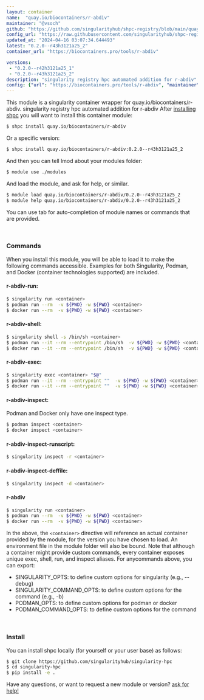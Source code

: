 ```yaml
---
layout: container
name:  "quay.io/biocontainers/r-abdiv"
maintainer: "@vsoch"
github: "https://github.com/singularityhub/shpc-registry/blob/main/quay.io/biocontainers/r-abdiv/container.yaml"
config_url: "https://raw.githubusercontent.com/singularityhub/shpc-registry/main/quay.io/biocontainers/r-abdiv/container.yaml"
updated_at: "2024-04-16 03:07:34.644493"
latest: "0.2.0--r43h3121a25_2"
container_url: "https://biocontainers.pro/tools/r-abdiv"

versions:
 - "0.2.0--r42h3121a25_1"
 - "0.2.0--r43h3121a25_2"
description: "singularity registry hpc automated addition for r-abdiv"
config: {"url": "https://biocontainers.pro/tools/r-abdiv", "maintainer": "@vsoch", "description": "singularity registry hpc automated addition for r-abdiv", "latest": {"0.2.0--r43h3121a25_2": "sha256:5e55c5d58b2a22450c78691e52c75ca92bc726b05dc85d67d6446fe491e367a3"}, "tags": {"0.2.0--r42h3121a25_1": "sha256:9cf6d39e29d69f1dc660e90af50485053198ae542f7223a74f0e43017254d8e1", "0.2.0--r43h3121a25_2": "sha256:5e55c5d58b2a22450c78691e52c75ca92bc726b05dc85d67d6446fe491e367a3"}, "docker": "quay.io/biocontainers/r-abdiv"}
---
```


This module is a singularity container wrapper for quay.io/biocontainers/r-abdiv.
singularity registry hpc automated addition for r-abdiv
After [installing shpc](#install) you will want to install this container module:


```bash
$ shpc install quay.io/biocontainers/r-abdiv
```

Or a specific version:

```bash
$ shpc install quay.io/biocontainers/r-abdiv:0.2.0--r43h3121a25_2
```

And then you can tell lmod about your modules folder:

```bash
$ module use ./modules
```

And load the module, and ask for help, or similar.

```bash
$ module load quay.io/biocontainers/r-abdiv/0.2.0--r43h3121a25_2
$ module help quay.io/biocontainers/r-abdiv/0.2.0--r43h3121a25_2
```

You can use tab for auto-completion of module names or commands that are provided.

<br>

### Commands

When you install this module, you will be able to load it to make the following commands accessible.
Examples for both Singularity, Podman, and Docker (container technologies supported) are included.

#### r-abdiv-run:

```bash
$ singularity run <container>
$ podman run --rm  -v ${PWD} -w ${PWD} <container>
$ docker run --rm  -v ${PWD} -w ${PWD} <container>
```

#### r-abdiv-shell:

```bash
$ singularity shell -s /bin/sh <container>
$ podman run --it --rm --entrypoint /bin/sh  -v ${PWD} -w ${PWD} <container>
$ docker run --it --rm --entrypoint /bin/sh  -v ${PWD} -w ${PWD} <container>
```

#### r-abdiv-exec:

```bash
$ singularity exec <container> "$@"
$ podman run --it --rm --entrypoint ""  -v ${PWD} -w ${PWD} <container> "$@"
$ docker run --it --rm --entrypoint ""  -v ${PWD} -w ${PWD} <container> "$@"
```

#### r-abdiv-inspect:

Podman and Docker only have one inspect type.

```bash
$ podman inspect <container>
$ docker inspect <container>
```

#### r-abdiv-inspect-runscript:

```bash
$ singularity inspect -r <container>
```

#### r-abdiv-inspect-deffile:

```bash
$ singularity inspect -d <container>
```



#### r-abdiv

```bash
$ singularity run <container>
$ podman run --rm  -v ${PWD} -w ${PWD} <container>
$ docker run --rm  -v ${PWD} -w ${PWD} <container>
```


In the above, the `<container>` directive will reference an actual container provided
by the module, for the version you have chosen to load. An environment file in the
module folder will also be bound. Note that although a container
might provide custom commands, every container exposes unique exec, shell, run, and
inspect aliases. For anycommands above, you can export:

 - SINGULARITY_OPTS: to define custom options for singularity (e.g., --debug)
 - SINGULARITY_COMMAND_OPTS: to define custom options for the command (e.g., -b)
 - PODMAN_OPTS: to define custom options for podman or docker
 - PODMAN_COMMAND_OPTS: to define custom options for the command

<br>

### Install

You can install shpc locally (for yourself or your user base) as follows:

```bash
$ git clone https://github.com/singularityhub/singularity-hpc
$ cd singularity-hpc
$ pip install -e .
```

Have any questions, or want to request a new module or version? [ask for help!](https://github.com/singularityhub/singularity-hpc/issues)